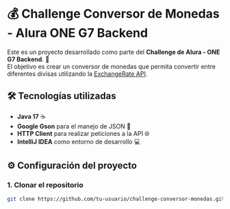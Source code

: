 # 💰 Challenge Conversor de Monedas - Alura ONE G7 Backend

Este es un proyecto desarrollado como parte del **Challenge de Alura - ONE G7 Backend**. 🚀  
El objetivo es crear un conversor de monedas que permita convertir entre diferentes divisas utilizando la [ExchangeRate API](https://www.exchangerate-api.com/).

## 🛠️ Tecnologías utilizadas

- **Java 17** ☕
- **Google Gson** para el manejo de JSON 📄
- **HTTP Client** para realizar peticiones a la API 🌐
- **IntelliJ IDEA** como entorno de desarrollo 💻


## ⚙️ Configuración del proyecto

### 1. Clonar el repositorio

```bash
git clone https://github.com/tu-usuario/challenge-conversor-monedas.git
